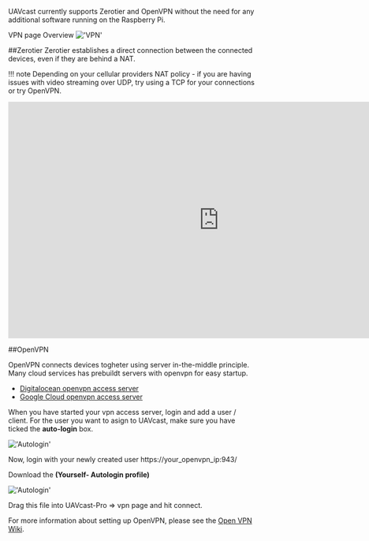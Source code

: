 UAVcast currently supports Zerotier and OpenVPN without the need for any additional software running on the Raspberry Pi.

VPN page Overview
!['VPN'](/images/pages/vpn/overview.jpg)

##Zerotier
Zerotier establishes a direct connection between the connected devices, even if they are behind a NAT.

!!! note
Depending on your cellular providers NAT policy - if you are having issues with video streaming over UDP, try using a TCP for your connections or try OpenVPN.

<iframe width="854" height="480" src="https://www.youtube.com/embed/p3DZxDkI5M0?rel=0" frameborder="0" allow="accelerometer; autoplay; encrypted-media; gyroscope; picture-in-picture" allowfullscreen></iframe>

##OpenVPN

OpenVPN connects devices togheter using server in-the-middle principle.
Many cloud services has prebuildt servers with openvpn for easy startup.

- [Digitalocean openvpn access server](https://marketplace.digitalocean.com/apps/openvpn-access-server)
- [Google Cloud openvpn access server](https://openvpn.net/google-cloud-vpn)

When you have started your vpn access server, login and add a user / client.
For the user you want to asign to UAVcast, make sure you have ticked the **auto-login** box.

!['Autologin'](/images/pages/vpn/auto-login-openvpn.jpg)

Now, login with your newly created user https://your_openvpn_ip:943/

Download the **(Yourself- Autologin profile)**

!['Autologin'](/images/pages/vpn/download-openvpn.jpg)

Drag this file into UAVcast-Pro => vpn page and hit connect.

For more information about setting up OpenVPN, please see the [Open VPN Wiki](https://community.openvpn.net/openvpn/wiki).
